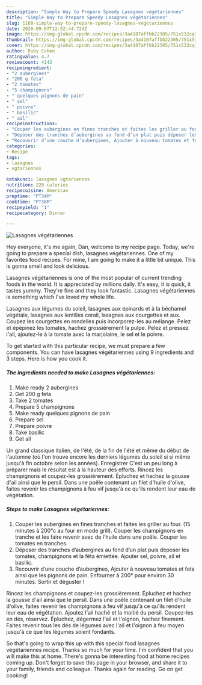 ```yaml
---
description: "Simple Way to Prepare Speedy Lasagnes végétariennes"
title: "Simple Way to Prepare Speedy Lasagnes végétariennes"
slug: 1168-simple-way-to-prepare-speedy-lasagnes-vegetariennes
date: 2020-09-07T12:52:44.724Z
image: https://img-global.cpcdn.com/recipes/3a4107affbb22305/751x532cq70/lasagnes-vegetariennes-photo-principale-de-la-recette.jpg
thumbnail: https://img-global.cpcdn.com/recipes/3a4107affbb22305/751x532cq70/lasagnes-vegetariennes-photo-principale-de-la-recette.jpg
cover: https://img-global.cpcdn.com/recipes/3a4107affbb22305/751x532cq70/lasagnes-vegetariennes-photo-principale-de-la-recette.jpg
author: Ruby Cohen
ratingvalue: 4.7
reviewcount: 4143
recipeingredient:
- "2 aubergines"
- "200 g feta"
- "2 tomates"
- "5 champignons"
- " quelques pignons de pain"
- " sel"
- " poivre"
- " basilic"
- " ail"
recipeinstructions:
- "Couper les aubergines en fines tranches et faites les griller au four. (15 minutes à 200°c au four en mode grill). Couper les champignons en tranche et les faire revenir avec de l’huile dans une poêle. Couper les tomates en tranches."
- "Déposer des tranches d’aubergines au fond d’un plat puis déposer les tomates, champignons et la fêta émiettée. Ajouter sel, poivre, ail et basilic."
- "Recouvrir d’une couche d’aubergines, Ajouter à nouveau tomates et feta ainsi que les pignons de pain. Enfourner à 200° pour environ 30 minutes. Sortir et déguster !"
categories:
- Recipe
tags:
- lasagnes
- vgtariennes

katakunci: lasagnes vgtariennes 
nutrition: 220 calories
recipecuisine: American
preptime: "PT34M"
cooktime: "PT38M"
recipeyield: "1"
recipecategory: Dinner

---
```



![Lasagnes végétariennes](https://img-global.cpcdn.com/recipes/3a4107affbb22305/751x532cq70/lasagnes-vegetariennes-photo-principale-de-la-recette.jpg)

Hey everyone, it's me again, Dan, welcome to my recipe page. Today, we're going to prepare a special dish, lasagnes végétariennes. One of my favorites food recipes. For mine, I am going to make it a little bit unique. This is gonna smell and look delicious.

Lasagnes végétariennes is one of the most popular of current trending foods in the world. It is appreciated by millions daily. It's easy, it is quick, it tastes yummy. They're fine and they look fantastic. Lasagnes végétariennes is something which I've loved my whole life.

Lasagnes aux légumes du soleil, lasagnes aux épinards et à la béchamel végétale, lasagnes aux lentilles corail, lasagnes aux courgettes et aux. Coupez les courgettes en rondelles puis incorporez-les au mélange. Pelez et épépinez les tomates, hachez grossièrement la pulpe. Pelez et pressez l&#39;ail, ajoutez-le à la tomate avec la marjolaine, le sel et le poivre.


To get started with this particular recipe, we must prepare a few components. You can have lasagnes végétariennes using 9 ingredients and 3 steps. Here is how you cook it.

<!--inarticleads1-->

##### The ingredients needed to make Lasagnes végétariennes:

1. Make ready 2 aubergines
1. Get 200 g feta
1. Take 2 tomates
1. Prepare 5 champignons
1. Make ready  quelques pignons de pain
1. Prepare  sel
1. Prepare  poivre
1. Take  basilic
1. Get  ail


Un grand classique italien, de l&#39;été, de la fin de l&#39;été et même du début de l&#39;automne (où l&#39;on trouve encore les derniers légumes du soleil si si même jusqu&#39;à fin octobre selon les années). Enregistrer C&#39;est un peu long à préparer mais le résultat est à la hauteur des efforts. Rincez les champignons et coupez-les grossièrement. Épluchez et hachez la gousse d&#39;ail ainsi que le persil. Dans une poêle contenant un filet d&#39;huile d&#39;olive, faites revenir les champignons à feu vif jusqu&#39;à ce qu&#39;ils rendent leur eau de végétation. 

<!--inarticleads2-->

##### Steps to make Lasagnes végétariennes:

1. Couper les aubergines en fines tranches et faites les griller au four. (15 minutes à 200°c au four en mode grill). Couper les champignons en tranche et les faire revenir avec de l’huile dans une poêle. Couper les tomates en tranches.
1. Déposer des tranches d’aubergines au fond d’un plat puis déposer les tomates, champignons et la fêta émiettée. Ajouter sel, poivre, ail et basilic.
1. Recouvrir d’une couche d’aubergines, Ajouter à nouveau tomates et feta ainsi que les pignons de pain. Enfourner à 200° pour environ 30 minutes. Sortir et déguster !


Rincez les champignons et coupez-les grossièrement. Épluchez et hachez la gousse d&#39;ail ainsi que le persil. Dans une poêle contenant un filet d&#39;huile d&#39;olive, faites revenir les champignons à feu vif jusqu&#39;à ce qu&#39;ils rendent leur eau de végétation. Ajoutez l&#39;ail haché et la moitié du persil. Coupez-les en dés, réservez. Épluchez, dégermez l&#39;ail et l&#39;oignon, hachez finement. Faites revenir tous les dés de légumes avec l&#39;ail et l&#39;oignon à feu moyen jusqu&#39;à ce que les légumes soient fondants. 

So that's going to wrap this up with this special food lasagnes végétariennes recipe. Thanks so much for your time. I'm confident that you will make this at home. There's gonna be interesting food at home recipes coming up. Don't forget to save this page in your browser, and share it to your family, friends and colleague. Thanks again for reading. Go on get cooking!

